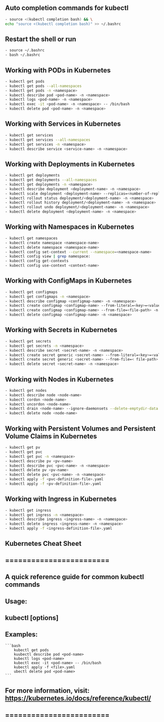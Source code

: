 ## Auto completion commands for kubectl
```bash
- source <(kubectl completion bash) && \
echo "source <(kubectl completion bash)" >> ~/.bashrc
```

## Restart the shell or run
```bash
- source ~/.bashrc
- bash ~/.bashrc
```

## Working with PODs in Kubernetes
```bash
- kubectl get pods
- kubectl get pods --all-namespaces
- kubectl get pods -n <namespace>
- kubectl describe pod <pod-name> -n <namespace>
- kubectl logs <pod-name> -n <namespace>
- kubectl exec -it <pod-name> -n <namespace> -- /bin/bash
- kubectl delete pod <pod-name> -n <namespace>
```

## Working with Services in Kubernetes
```bash
- kubectl get services
- kubectl get services --all-namespaces
- kubectl get services -n <namespace>
- kubectl describe service <service-name> -n <namespace> 
```   

## Working with Deployments in Kubernetes
```bash
- kubectl get deployments
- kubectl get deployments --all-namespaces
- kubectl get deployments -n <namespace>
- kubectl describe deployment <deployment-name> -n <namespace>
- kubectl scale deployment <deployment-name> --replicas=<number-of-replicas>
- kubectl rollout status deployment/<deployment-name> -n <namespace>
- kubectl rollout history deployment/<deployment-name> -n <namespace>
- kubectl rollout undo deployment/<deployment-name> -n <namespace>  
- kubectl delete deployment <deployment-name> -n <namespace>
```

## Working with Namespaces in Kubernetes
```bash
- kubectl get namespaces
- kubectl create namespace <namespace-name>
- kubectl delete namespace <namespace-name>
- kubectl config set-context --current --namespace=<namespace-name>
- kubectl config view | grep namespace:
- kubectl config get-contexts
- kubectl config use-context <context-name>
```

## Working with ConfigMaps in Kubernetes
```bash
- kubectl get configmaps
- kubectl get configmaps -n <namespace>
- kubectl describe configmap <configmap-name> -n <namespace>
- kubectl create configmap <configmap-name> --from-literal=<key>=<value> -n <namespace>
- kubectl create configmap <configmap-name> --from-file=<file-path> -n <namespace>
- kubectl delete configmap <configmap-name> -n <namespace>
```
## Working with Secrets in Kubernetes
```bash
- kubectl get secrets
- kubectl get secrets -n <namespace>
- kubectl describe secret <secret-name> -n <namespace>
- kubectl create secret generic <secret-name> --from-literal=<key>=<value> -n <namespace>
- kubectl create secret generic <secret-name> --from-file=< file-path> -n <namespace>
- kubectl delete secret <secret-name> -n <namespace>
```

## Working with Nodes in Kubernetes
```bash
- kubectl get nodes
- kubectl describe node <node-name>
- kubectl cordon <node-name>
- kubectl uncordon <node-name>
- kubectl drain <node-name> --ignore-daemonsets --delete-emptydir-data
- kubectl delete node <node-name>
```       

## Working with Persistent Volumes and Persistent Volume Claims in Kubernetes
```bash
- kubectl get pv
- kubectl get pvc
- kubectl get pvc -n <namespace>        
- kubectl describe pv <pv-name>
- kubectl describe pvc <pvc-name> -n <namespace>
- kubectl delete pv <pv-name>
- kubectl delete pvc <pvc-name> -n <namespace>
- kubectl apply -f <pvc-definition-file>.yaml
- kubectl apply -f <pv-definition-file>.yaml
```        

## Working with Ingress in Kubernetes
```bash
- kubectl get ingress
- kubectl get ingress -n <namespace>
- kubectl describe ingress <ingress-name> -n <namespace>            
- kubectl delete ingress <ingress-name> -n <namespace>
- kubectl apply -f <ingress-definition-file>.yaml
```

##  Kubernetes Cheat Sheet
##  ========================
##  A quick reference guide for common kubectl commands
##  Usage:
##    kubectl <command> [options]
##  Examples:
    ```bash
        kubectl get pods
        kuubectl describe pod <pod-name>
        kubectl logs <pod-name>
        kubectl exec -it <pod-name> -- /bin/bash
        kubectl apply -f <file>.yaml
        ubectl delete pod <pod-name>
    ```
##  For more information, visit: https://kubernetes.io/docs/reference/kubectl/       
##  ========================



